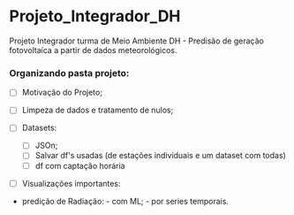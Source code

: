 # Projeto_Integrador_DH
Projeto Integrador  turma de Meio Ambiente DH - Predisão de geração fotovoltaíca a partir de dados meteorológicos.


### Organizando pasta projeto:

- [ ] Motivação do Projeto;

- [ ] Limpeza de dados e tratamento de nulos;

- [ ] Datasets:
    - [ ] JSOn;
    - [ ] Salvar df's usadas (de estações individuais e um dataset com todas)
    - [ ] df com captação horária 
    
- [ ] Visualizações importantes:

- predição de Radiação:
      - com ML;
      - por series temporais.
